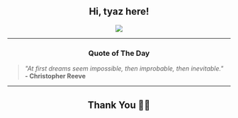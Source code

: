 <h2 align="center"> Hi, tyaz here!</h2>

<p align="center">
<a href="https://github.com/tyazx" alt="github streak"><img src="https://dvst-streak.herokuapp.com/?user=tyazx&theme=tokyonight&fire=DD472C"></a>
</p>

<hr>
<h3 align="center">Quote of The Day</h3>
<p align="center">
<blockquote>
<i>"At first dreams seem impossible, then improbable, then inevitable."</i>
<br>
<b>- Christopher Reeve</b>
</blockquote>
</p>


<hr>
<h2 align="center">Thank You 🙏🏼</h2>
